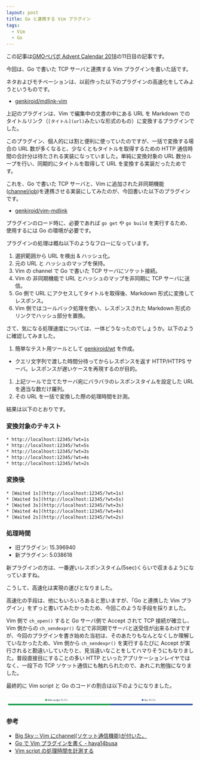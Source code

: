 ```yaml
---
layout: post
title: Go と連携する Vim プラグイン
tags:
  - Vim
  - Go
---
```


この記事は[GMOペパボ Advent Calendar 2018](https://qiita.com/advent-calendar/2018/pepabo)の11日目の記事です。

今回は、Go で書いた TCP サーバと連携する Vim プラグインを書いた話です。

<!--more-->

ネタおよびモチベーションは、以前作った以下のプラグインの高速化をしてみようというものです。

 * [genkiroid/mdlink-vim](https://github.com/genkiroid/mdlink-vim)

上記のプラグインは、Vim で編集中の文書の中にある URL を Markdown でのタイトルリンク（`[タイトル](url)`みたいな形式のもの）に変換するプラグインでした。

このプラグイン、個人的には割と便利に使っていたのですが、一括で変換する場合の URL 数が多くなると、少なくともタイトルを取得するための HTTP 通信時間の合計分は待たされる実装になっていました。単純に変換対象の URL 数分ループを行い、同期的にタイトルを取得して URL を変換する実装だったためです。

これを、Go で書いた TCP サーバと、Vim に追加された非同期機能([channel/job](https://vim-jp.org/vimdoc-ja/channel.html))を連携させる実装にしてみたのが、今回書いた以下のプラグインです。

 * [genkiroid/vim-mdlink](https://github.com/genkiroid/vim-mdlink)

プラグインのロード時に、必要であれば `go get` や `go build` を実行するため、使用するには Go の環境が必要です。

プラグインの処理は概ね以下のようなフローになっています。

 1. 選択範囲から URL を検出 & ハッシュ化。
 1. 元の URL と ハッシュのマップを保持。
 1. Vim の channel で Go で書いた TCP サーバにソケット接続。
 1. Vim の 非同期機能で URL とハッシュのマップを非同期に TCP サーバに送信。
 1. Go 側で URL にアクセスしてタイトルを取得後、Markdown 形式に変換してレスポンス。
 1. Vim 側ではコールバック処理を使い、レスポンスされた Markdown 形式のリンクでハッシュ部分を置換。

さて、気になる処理速度については、一体どうなったのでしょうか。以下のように確認してみました。

 1. 簡単なテスト用ツールとして [genkiroid/wt](https://github.com/genkiroid/wt) を作成。
   * クエリ文字列で渡した時間分待ってからレスポンスを返す HTTP/HTTPS サーバ。レスポンスが遅いケースを再現するのが目的。
 1. 上記ツールで立てたサーバ宛にバラバラのレスポンスタイムを設定した URL を適当な数だけ羅列。
 1. その URL を一括で変換した際の処理時間を計測。

結果は以下のとおりです。

### 変換対象のテキスト

```
* http://localhost:12345/?wt=1s
* http://localhost:12345/?wt=5s
* http://localhost:12345/?wt=3s
* http://localhost:12345/?wt=4s
* http://localhost:12345/?wt=2s
```

### 変換後

```
* [Waited 1s](http://localhost:12345/?wt=1s)
* [Waited 5s](http://localhost:12345/?wt=5s)
* [Waited 3s](http://localhost:12345/?wt=3s)
* [Waited 4s](http://localhost:12345/?wt=4s)
* [Waited 2s](http://localhost:12345/?wt=2s)
```

### 処理時間

* 旧プラグイン: 15.396940
* 新プラグイン:  5.038618

新プラグインの方は、一番遅いレスポンスタイム(5sec)くらいで収まるようになっていますね。

こうして、高速化は実現の運びとなりました。

高速化の手段は、他にもいろいろあると思いますが、「Go と連携した Vim プラグイン」をずっと書いてみたかったため、今回このような手段を採りました。

Vim 側で `ch_open()` すると Go サーバ側で Accept されて TCP 接続が確立し、Vim 側からの `ch_sendexpr()` などで非同期でサーバと送受信が出来るわけですが、今回のプラグインを書き始めた当初は、そのあたりもなんとなくしか理解していなかったため、Vim 側から `ch_sendexpr()` を実行するたびに Accept が実行されると勘違いしていたりと、見当違いなことをしてハマりそうにもなりました。普段直接目にすることの多い HTTP といったアプリケーションレイヤではなく、一段下の TCP ソケット通信にも触れられたので、あれこれ勉強になりました。

最終的に Vim script と Go のコードの割合は以下のようになりました。

![](/assets/img/20181211_code-share.png)

### 参考

* [Big Sky :: Vim にchannel(ソケット通信機能)が付いた。](https://mattn.kaoriya.net/software/vim/20160129114716.htm)
* [Go で Vim プラグインを書く - haya14busa](http://haya14busa.com/vim-go-client/)
* [Vim script の処理時間を計測する](http://d.hatena.ne.jp/osyo-manga/20121229/1356784967)

